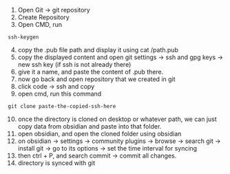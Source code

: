 1. Open Git -> git repository
2. Create Repository
3. Open CMD, 
run 
```
ssh-keygen
```
4. copy the .pub file path and display it using cat /path.pub
5.  copy the displayed content and open git settings -> ssh and gpg keys -> new ssh key (if ssh is not already there)
6. give it a name, and paste the content of .pub there.
7. now go back and open repository that we created in git
8. click code -> ssh and copy
9. open cmd, run this command
```
git clone paste-the-copied-ssh-here
```
10. once the directory is cloned on desktop or whatever path, we can just copy data from obsidian and paste into that folder.
11. open obsidian, and open the cloned folder using obsidian
12. on obsidian -> settings -> community plugins -> browse -> search git -> install git -> go to its options -> set the time interval for syncing
13. then ctrl + P, and search commit -> commit all changes.
14. directory is synced with git